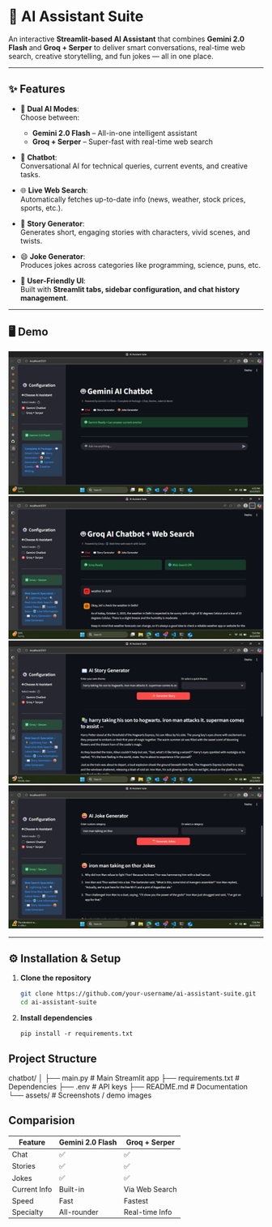 # 🤖 AI Assistant Suite

An interactive **Streamlit-based AI Assistant** that combines **Gemini 2.0 Flash** and **Groq + Serper** to deliver smart conversations, real-time web search, creative storytelling, and fun jokes — all in one place.  

---

## ✨ Features

- 🔄 **Dual AI Modes**:  
  Choose between:
  - **Gemini 2.0 Flash** – All-in-one intelligent assistant  
  - **Groq + Serper** – Super-fast with real-time web search  

- 💬 **Chatbot**:  
  Conversational AI for technical queries, current events, and creative tasks.  

- 🌐 **Live Web Search**:  
  Automatically fetches up-to-date info (news, weather, stock prices, sports, etc.).  

- 📖 **Story Generator**:  
  Generates short, engaging stories with characters, vivid scenes, and twists.  

- 😄 **Joke Generator**:  
  Produces jokes across categories like programming, science, puns, etc.  

- 🎨 **User-Friendly UI**:  
  Built with **Streamlit tabs, sidebar configuration, and chat history management**.  

---

## 🖥️ Demo

![App Demo Screenshot](https://github.com/yashank1107/Data-Science/blob/main/Week_2/Chatbot/Assets/Screenshot%20(2).png)  
![App Demo Screenshot](https://github.com/yashank1107/Data-Science/blob/main/Week_2/Chatbot/Assets/Screenshot%20(3).png)  
![App Demo Screenshot](https://github.com/yashank1107/Data-Science/blob/main/Week_2/Chatbot/Assets/Screenshot%20(4).png) 
![App Demo Screenshot](https://github.com/yashank1107/Data-Science/blob/main/Week_2/Chatbot/Assets/Screenshot%20(5).png) 

---

## ⚙️ Installation & Setup

1. **Clone the repository**  
   ```bash
   git clone https://github.com/your-username/ai-assistant-suite.git
   cd ai-assistant-suite

2. **Install dependencies**
   ```
   pip install -r requirements.txt

## Project Structure

chatbot/
│
├── main.py                 # Main Streamlit app
├── requirements.txt       # Dependencies
├── .env                   # API keys
├── README.md              # Documentation
└── assets/                # Screenshots / demo images

## Comparision

| Feature      | Gemini 2.0 Flash | Groq + Serper  |
| ------------ | ---------------- | -------------- |
| Chat         | ✅                | ✅              |
| Stories      | ✅                | ✅              |
| Jokes        | ✅                | ✅              |
| Current Info | Built-in         | Via Web Search |
| Speed        | Fast             | Fastest        |
| Specialty    | All-rounder      | Real-time Info |


